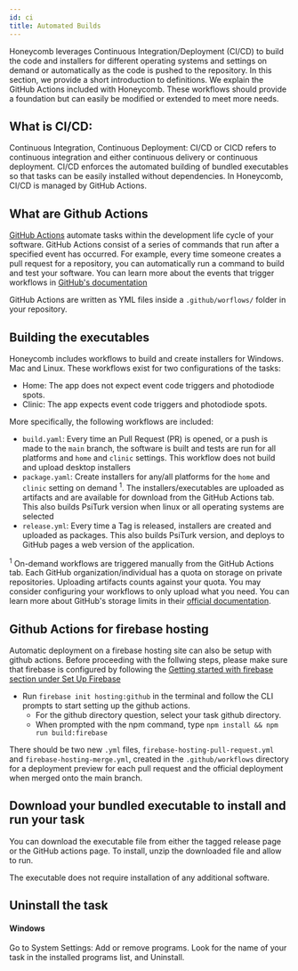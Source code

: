 ```yaml
---
id: ci
title: Automated Builds
---
```


Honeycomb leverages Continuous Integration/Deployment (CI/CD) to build the code and installers for different operating systems and settings on demand or automatically as the code is pushed to the repository. In this section, we provide a short introduction to definitions. We explain the GitHub Actions included with Honeycomb. These workflows should provide a foundation but can easily be modified or extended to meet more needs.

## What is CI/CD: 

Continuous Integration, Continuous Deployment: CI/CD or CICD refers to continuous integration and either continuous delivery or continuous deployment. CI/CD enforces the automated building of bundled executables so that tasks can be easily installed without dependencies. In Honeycomb, CI/CD is managed by GitHub Actions. 

## What are Github Actions

[GitHub Actions](https://docs.github.com/en/actions) automate tasks within the development life cycle of your software. GitHub Actions consist of a series of commands that run after a specified event has occurred. For example, every time someone creates a pull request for a repository, you can automatically run a command to build and test your software. You can learn more about the events that trigger workflows in [GitHub's documentation](https://docs.github.com/en/actions/reference/events-that-trigger-workflows)

GitHub Actions are written as YML files inside a `.github/worflows/` folder in your repository.

## Building the executables

Honeycomb includes workflows to build and create installers for Windows. Mac and Linux. These workflows exist for two configurations of the tasks:
* Home: The app does not expect event code triggers and photodiode spots. 
* Clinic: The app expects event code triggers and photodiode spots. 


More specifically, the following workflows are included:
* `build.yaml`: Every time an Pull Request (PR) is opened, or a push is made to the `main` branch, the software is built and tests are run for all platforms and `home` and `clinic` settings. This workflow does not build and upload desktop installers
* `package.yaml`: Create installers for any/all platforms for the `home` and `clinic` setting on demand <sup>1</sup>. The installers/executables are uploaded as artifacts and are available for download from the GitHub Actions tab. This also builds PsiTurk version when linux or all operating systems are selected
* `release.yml`: Every time a Tag is released, installers are created and uploaded as packages. This also builds PsiTurk version, and deploys to GitHub pages a web version of the application. 


<sup>1</sup> On-demand workflows are triggered manually from the GitHub Actions tab. Each GitHub organization/individual has a quota on storage on private repositories. Uploading artifacts counts against your quota. You may consider configuring your workflows to only upload what you need. You can learn more about GitHub's storage limits in their [official documentation](https://docs.github.com/en/billing/managing-billing-for-github-actions/about-billing-for-github-actions#about-billing-for-github-actions).

## Github Actions for firebase hosting

Automatic deployment on a firebase hosting site can also be setup with github actions. Before proceeding with the follwing steps, please make sure that firebase is configured by following the [Getting started with firebase section under Set Up Firebase](firebase.md)

* Run `firebase init hosting:github` in the terminal and follow the CLI prompts to start setting up the github actions.
   - For the github directory question, select your task github directory.
   - When prompted with the npm command, type `npm install && npm run build:firebase`

There should be two new `.yml` files, `firebase-hosting-pull-request.yml` and `firebase-hosting-merge.yml`, created in the `.github/workflows` directory for a deployment preview for each pull request and the official deployment when merged onto the main branch.

## Download your bundled executable to install and run your task 

You can download the executable file from either the tagged release page or the GitHub actions page. To install, unzip the downloaded file and allow to run. 

The executable does not require installation of any additional software. 

## Uninstall the task

#### Windows 

Go to System Settings: Add or remove programs. Look for the name of your task in the installed programs list, and Uninstall. 




